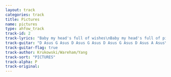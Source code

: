 ```yaml
---
layout: track
categories: track
title: Pictures
name: pictures
type: ahfow_track
track-id: 2
track-lyrics: "Baby my head's full of wishes\nBaby my head's full of pictures\nBaby my head's full of colors\nBaby my head's full of pictures of you\n\nBaby I spent all my money\nBaby don't think that it's funny\nBaby my head's full of colors\nBaby my head's full of pictures of you"
track-guitar: "D Asus G Asus D Asus G Asus D Asus G Asus D Asus A Asus\nover and over\n\n(provided by brad)"
track-guitar-flag: true
track-author: Krukowski/Wareham/Yang
track-sort: "PICTURES"
track-alpha: P
track-original: 
---
```

